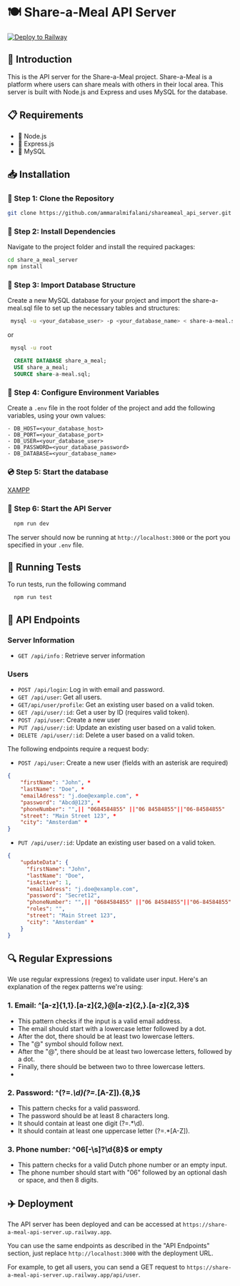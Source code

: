 # :plate_with_cutlery: Share-a-Meal API Server
[![Deploy to Railway](../shareameal_api_server/badge.svg)](https://github.com/ammaralmifalani/shareameal_api_server/actions/workflows/main.yml)
## :book: Introduction
This is the API server for the Share-a-Meal project. Share-a-Meal is a platform where users can share meals with others in their local area. This server is built with Node.js and Express and uses MySQL for the database.
## :clipboard: Requirements 
- :deciduous_tree: Node.js 
- :train2: Express.js 
- :floppy_disk: MySQL 

## :inbox_tray: Installation
### :file_folder: Step 1: Clone the Repository
```bash
git clone https://github.com/ammaralmifalani/shareameal_api_server.git
```
### :wrench: Step 2: Install Dependencies
Navigate to the project folder and install the required packages:
```bash
cd share_a_meal_server
npm install
```
### :floppy_disk: Step 3: Import Database Structure
Create a new MySQL database for your project and import the share-a-meal.sql file to set up the necessary tables and structures:
```bash
 mysql -u <your_database_user> -p <your_database_name> < share-a-meal.sql
``` 
or 
```bash
 mysql -u root
```
```sql
  CREATE DATABASE share_a_meal;
  USE share_a_meal;
  SOURCE share-a-meal.sql;
```
### :memo: Step 4: Configure Environment Variables

Create a `.env` file in the root folder of the project and add the following variables, using your own values:
```env
- DB_HOST=<your_database_host>
- DB_PORT=<your_database_port> 
- DB_USER=<your_database_user> 
- DB_PASSWORD=<your_database_password>
- DB_DATABASE=<your_database_name>
```
### :cd: Step 5: Start the database

 [XAMPP](https://www.apachefriends.org/index.html)
 
### :rocket: Step 6: Start the API Server

```bash
  npm run dev
```
The server should now be running at `http://localhost:3000` or the port you specified in your `.env` file.
## :microscope: Running Tests
To run tests, run the following command
```bash
  npm run test
```
## :link: API Endpoints

### Server Information
- `GET /api/info` : Retrieve server information
### Users
- `POST /api/login`: Log in with email and password.
- `GET /api/user`: Get all users.
- `GET/api/user/profile`: Get an existing user based on a valid token.
- `GET /api/user/:id`: Get a user by ID (requires valid token).
- `POST /api/user`: Create a new user
- `PUT /api/user/:id`: Update an existing user based on a valid token. 
- `DELETE /api/user/:id`: Delete a user based on a valid token.

The following endpoints require a request body:

- `POST /api/user`: Create a new user (fields with an asterisk are required)

````json
{
    "firstName": "John", *
    "lastName": "Doe", *
    "emailAdress": "j.doe@example.com", *
    "password": "Abcd@123", *
    "phoneNumber": "",|| "0684584855" ||"06 84584855"||"06-84584855"
    "street": "Main Street 123", *
    "city": "Amsterdam" *
}
````
- `PUT /api/user/:id`: Update an existing user based on a valid token.  

````json 
{
    "updateData": {
      "firstName": "John", 
      "lastName": "Doe", 
      "isActive": 1,
      "emailAdress": "j.doe@example.com", 
      "password": "Secret12", 
      "phoneNumber": "",|| "0684584855" ||"06 84584855"||"06-84584855"
      "roles": "",
      "street": "Main Street 123", 
      "city": "Amsterdam" *
    }
}
````
## :mag: Regular Expressions
We use regular expressions (regex) to validate user input. Here's an explanation of the regex patterns we're using:

### 1. Email: ^[a-z]{1,1}\.[a-z]{2,}@[a-z]{2,}\.[a-z]{2,3}$
- This pattern checks if the input is a valid email address.
- The email should start with a lowercase letter followed by a dot.
- After the dot, there should be at least two lowercase letters.
- The "@" symbol should follow next.
- After the "@", there should be at least two lowercase letters, followed by a dot.
- Finally, there should be between two to three lowercase letters.
- 
### 2. Password: ^(?=.*\d)(?=.*[A-Z]).{8,}$

- This pattern checks for a valid password.
- The password should be at least 8 characters long.
- It should contain at least one digit (?=.*\d).
- It should contain at least one uppercase letter (?=.*[A-Z]).
### 3. Phone number: ^06[-\s]?\d{8}$ or empty

- This pattern checks for a valid Dutch phone number or an empty input.
- The phone number should start with "06" followed by an optional dash or space, and then 8 digits.
## :airplane: Deployment

The API server has been deployed and can be accessed at `https://share-a-meal-api-server.up.railway.app`. 

You can use the same endpoints as described in the "API Endpoints" section, just replace `http://localhost:3000` with the deployment URL.

For example, to get all users, you can send a GET request to `https://share-a-meal-api-server.up.railway.app/api/user`.

